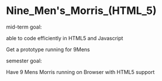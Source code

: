 Nine\_Men's\_Morris\_(HTML\_5)
==============================

mid-term goal:

able to code efficiently in HTML5 and Javascript

Get a prototype running for 9Mens

semester goal:

Have 9 Mens Morris running on Browser with HTML5 support
